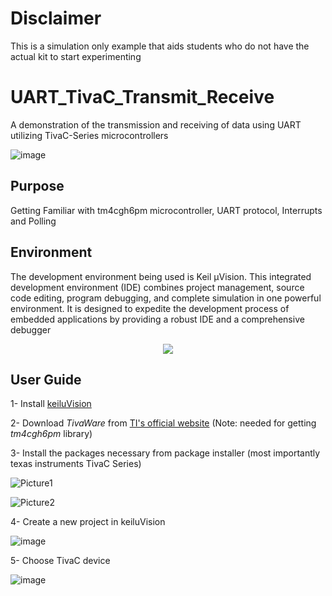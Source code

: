 # Disclaimer
This is a simulation only example that aids students who do not have the actual kit to start experimenting

# UART_TivaC_Transmit_Receive
A demonstration of the transmission and receiving of data using UART utilizing TivaC-Series microcontrollers

![image](https://github.com/user-attachments/assets/ad0e44ea-653b-4699-9151-5dfe16aaf046)


## Purpose
Getting Familiar with tm4cgh6pm microcontroller, UART protocol, Interrupts and Polling

## Environment
The development environment being used is Keil µVision. This integrated development environment (IDE) combines project management, source code editing, program debugging, and complete simulation in one powerful environment. It is designed to expedite the development process of embedded applications by providing a robust IDE and a comprehensive debugger
<p align="center">
  <img src="https://github.com/user-attachments/assets/3567ea35-6608-4618-9161-8caf3608cf2b" />
</p>

## User Guide 
1- Install [keiluVision](https://www.keil.com/download/) <br />

2- Download *TivaWare* from [TI's official website](https://www.ti.com/tool/SW-TM4C) (Note: needed for getting *tm4cgh6pm* library) <br />

3- Install the packages necessary from package installer (most importantly texas instruments TivaC Series) <br />


![Picture1](https://github.com/user-attachments/assets/f0e9420b-c3f2-4860-b362-fab1168d3bad)

![Picture2](https://github.com/user-attachments/assets/1792fd55-2a78-4b49-95d9-6b5c0ce9be85)


4- Create a new project in keiluVision

![image](https://github.com/user-attachments/assets/d0480a98-7d8e-44ba-8a14-b8516d695dca)

5- Choose TivaC device

![image](https://github.com/user-attachments/assets/5582392d-42ff-41a7-8668-97ec53a3d7e5)





